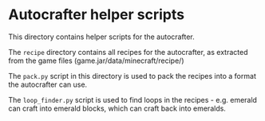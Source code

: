 # Autocrafter helper scripts

This directory contains helper scripts for the autocrafter.

The `recipe` directory contains all recipes for the autocrafter, as extracted from the game files (game.jar/data/minecraft/recipe/)

The `pack.py` script in this directory is used to pack the recipes into a format the autocrafter can use.

The `loop_finder.py` script is used to find loops in the recipes - e.g. emerald can craft into emerald blocks, which can craft back into emeralds.
